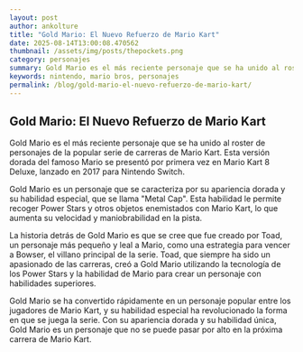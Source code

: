 ```yaml
--- 
layout: post 
author: ankolture 
title: "Gold Mario: El Nuevo Refuerzo de Mario Kart"
date: 2025-08-14T13:00:08.470562 
thumbnail: /assets/img/posts/thepockets.png
category: personajes 
summary: Gold Mario es el más reciente personaje que se ha unido al roster de personajes de la popular serie de carreras de Mario Kart. Esta versión dorada del...
keywords: nintendo, mario bros, personajes 
permalink: /blog/gold-mario-el-nuevo-refuerzo-de-mario-kart/ 
--- 
```


## Gold Mario: El Nuevo Refuerzo de Mario Kart

Gold Mario es el más reciente personaje que se ha unido al roster de personajes de la popular serie de carreras de Mario Kart. Esta versión dorada del famoso Mario se presentó por primera vez en Mario Kart 8 Deluxe, lanzado en 2017 para Nintendo Switch.

Gold Mario es un personaje que se caracteriza por su apariencia dorada y su habilidad especial, que se llama "Metal Cap". Esta habilidad le permite recoger Power Stars y otros objetos enemistados con Mario Kart, lo que aumenta su velocidad y maniobrabilidad en la pista.

La historia detrás de Gold Mario es que se cree que fue creado por Toad, un personaje más pequeño y leal a Mario, como una estrategia para vencer a Bowser, el villano principal de la serie. Toad, que siempre ha sido un apasionado de las carreras, creó a Gold Mario utilizando la tecnología de los Power Stars y la habilidad de Mario para crear un personaje con habilidades superiores.

Gold Mario se ha convertido rápidamente en un personaje popular entre los jugadores de Mario Kart, y su habilidad especial ha revolucionado la forma en que se juega la serie. Con su apariencia dorada y su habilidad única, Gold Mario es un personaje que no se puede pasar por alto en la próxima carrera de Mario Kart.
